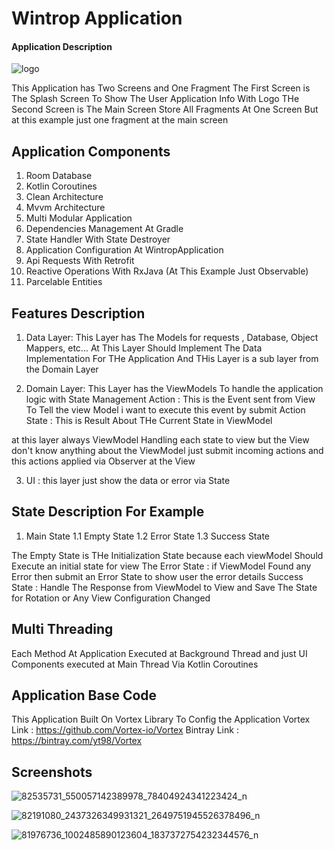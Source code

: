 # Wintrop Application
#### Application Description

![logo](https://user-images.githubusercontent.com/29167110/72382065-6616dc00-3710-11ea-9958-6819483ac26d.png)


This Application has Two Screens and One Fragment
The First Screen is The Splash Screen To Show The User Application Info With Logo
THe Second Screen is The Main Screen Store All Fragments At One Screen But at this example just one fragment at the main screen

## Application Components
1. Room Database 
2. Kotlin Coroutines
3. Clean Architecture
4. Mvvm Architecture
5. Multi Modular Application
6. Dependencies Management At Gradle
7. State Handler With State Destroyer
8. Application Configuration At WintropApplication
9. Api Requests With Retrofit
10. Reactive Operations With RxJava (At This Example Just Observable)
11. Parcelable Entities

## Features Description
1. Data Layer: This Layer has The Models for requests , Database, Object Mappers, etc...
At This Layer Should Implement The Data Implementation For THe Application And THis Layer is a sub layer from the Domain Layer

2. Domain Layer: This Layer has the ViewModels To handle the application logic with State Management
Action : This is the Event sent from View To Tell the view Model i want to execute this event by submit Action
State : This is Result About THe Current State in ViewModel 

at this layer always ViewModel Handling each state to view but the View don't know anything about the ViewModel just submit incoming actions
and this actions applied via Observer at the View

3. UI : this layer just show the data or error via State 

## State Description For Example
1. Main State 
    1.1 Empty State
    1.2 Error State
    1.3 Success State

The Empty State is THe Initialization State because each viewModel Should Execute an initial state for view
The Error State : if ViewModel Found any Error then submit an Error State to show user the error details
Success State : Handle The Response from ViewModel to View and Save The State for Rotation or Any View Configuration Changed

## Multi Threading
Each Method At Application Executed at Background Thread and just UI Components executed at Main Thread
Via Kotlin Coroutines

## Application Base Code
This Application Built On Vortex Library To Config the Application
Vortex Link : https://github.com/Vortex-io/Vortex
Bintray Link : https://bintray.com/yt98/Vortex

## Screenshots

![82535731_550057142389978_78404924341223424_n](https://user-images.githubusercontent.com/29167110/72382085-7038da80-3710-11ea-8f0a-ecfdccf05e99.jpg)


![82191080_2437326349931321_2649751945526378496_n](https://user-images.githubusercontent.com/29167110/72382120-8181e700-3710-11ea-8eba-db5eb0c15a31.jpg)


![81976736_1002485890123604_1837372754232344576_n](https://user-images.githubusercontent.com/29167110/72382141-8b0b4f00-3710-11ea-9aaf-d367e6f7abd9.jpg)
